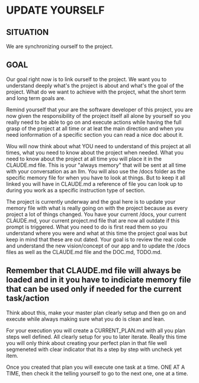 # UPDATE YOURSELF

## SITUATION
We are synchronizing ourself to the project.

## GOAL
Our goal right now is to link ourself to the project. 
We want you to understand deeply what's the project is about and what's the goal of the project.
What do we want to achieve with the project, what the short term and long term goals are.

Remind yourself that your are the software developer of this project, you are now given the responsibility of the project itself all alone by yourself so you really need to be able to go on and execute actions while having the full grasp of the project at all time or at leat the main direction and when you need ionformation of a specific section you can read a nice doc about it.

Wou will now think about what YOU need to understand of this project at all times, what you need to know about the project when needed.
What you need to know about the project at all time you will place it in the CLAUDE.md file. This is your "always memory" that will be sent at all time with your conversation as an llm. You will also use the /docs folder as the specific memory file for when you have to look at things. But to keep it all linked you will have in CLAUDE.md a reference of file you can look up to during you work as a specific instruction type of section.

The project is currently underway and the goal here is to update your memory file with what is really going on with the project because as every project a lot of things changed. 
You have your current /docs, your current CLAUDE.md, your current project.md file that are now all outdate if this prompt is triggered.
What you need to do is first read them so you understand where you were and what at this time the project goal was but keep in mind that these are out dated. 
Your goal is to review the real code and understand the new vision/concept of our app and to update the /docs files as well as the CLAUDE.md file and the DOC.md, TODO.md.

Remember that CLAUDE.md file will always be loaded and in it you have to indiciate memory file that can be used only if needed for the current task/action
------

Think about this, make your master plan clearly setup and then go on and execute while always making sure what you do is clean and lean.

For your execution you will create a CURRENT_PLAN.md with all you plan steps well defined. All clearly setup for you to later iterate. Really this time you will only think about creating your perfect plan in that file well segmeneted with clear indicator that its a step by step with uncheck yet item.

Once you created that plan you will execute one task at a time. ONE AT A TIME, then check it the telling yourself to go to the next one, one at a time.